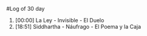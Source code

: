 #Log of 30 day

1. [00:00] La Ley - Invisible - El Duelo
1. [18:51] Siddhartha - Náufrago - El Poema y la Caja
